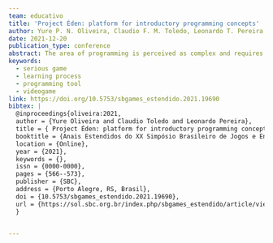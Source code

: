 ```yaml
---
team: educativo
title: 'Project Éden: platform for introductory programming concepts'
author: Yure P. N. Oliveira, Claudio F. M. Toledo, Leonardo T. Pereira
date: 2021-12-20
publication_type: conference
abstract: The area of programming is perceived as complex and requires challenging skills, and programming courses have some of the highest dropout rates. Educational games are good solutions to these problems as they promote student engagement and an immersive learning experience. In this context, the present paper discuss the development and the validation of a more complete and more playful version of the Project Éden game, which aims to improve the learning process of coding. The player needs to instantiate variables and modify their values, and also must interpret, choose, and adjust in code form to advance through the stages and reach the final challenge. The game was developed with a methodology based on the evolutionary prototype concept. A set of users evaluated the game, and the results reported a satisfactory user experience. The game was considered fun with valuable tips for solving problems with content approached playfully and understandably by undergraduate, graduate students, and professors.
keywords:
  - serious game
  - learning process
  - programming tool
  - videogame
link: https://doi.org/10.5753/sbgames_estendido.2021.19690
bibtex: |
  @inproceedings{oliveira:2021,
  author = {Yure Oliveira and Claudio Toledo and Leonardo Pereira},
  title = { Project Éden: platform for introductory programming concepts},
  booktitle = {Anais Estendidos do XX Simpósio Brasileiro de Jogos e Entretenimento Digital},
  location = {Online},
  year = {2021},
  keywords = {},
  issn = {0000-0000},
  pages = {566--573},
  publisher = {SBC},
  address = {Porto Alegre, RS, Brasil},
  doi = {10.5753/sbgames_estendido.2021.19690},
  url = {https://sol.sbc.org.br/index.php/sbgames_estendido/article/view/19690}
  }


---
```

